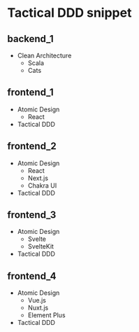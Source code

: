 # Tactical DDD snippet

## backend_1

- Clean Architecture
  - Scala
  - Cats

## frontend_1

- Atomic Design
  - React
- Tactical DDD

## frontend_2

- Atomic Design
  - React
  - Next.js
  - Chakra UI
- Tactical DDD

## frontend_3

- Atomic Design
  - Svelte
  - SvelteKit
- Tactical DDD

## frontend_4

- Atomic Design
  - Vue.js
  - Nuxt.js
  - Element Plus
- Tactical DDD

